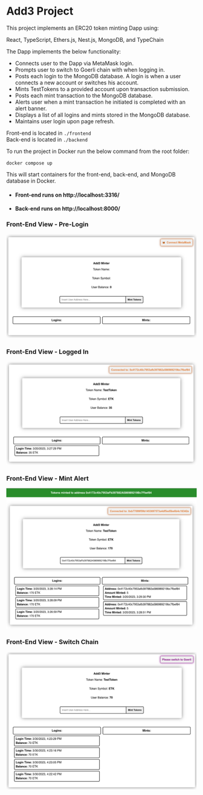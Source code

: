 # Add3 Project

This project implements an ERC20 token minting Dapp using:

React, TypeScript, Ethers.js, Nest.js, MongoDB, and TypeChain<br>

The Dapp implements the below functionality:

* Connects user to the Dapp via MetaMask login.
* Prompts user to switch to Goerli chain with when logging in.
* Posts each login to the MongoDB database. A login is when a user connects a new account or switches his account.
* Mints TestTokens to a provided account upon transaction submission.
* Posts each mint transaction to the MongoDB database.
* Alerts user when a mint transaction he initiated is completed with an alert banner.
* Displays a list of all logins and mints stored in the MongoDB database.
* Maintains user login upon page refresh.

Front-end is located in `./frontend`<br>
Back-end is located in `./backend`<br>

To run the project in Docker run the below command from the root folder:
```shell
docker compose up
```
This will start containers for the front-end, back-end, and MongoDB database in Docker.

* #### Front-end runs on http://localhost:3316/
* #### Back-end runs on http://localhost:8000/

### Front-End View - Pre-Login
![](./images/pre-login.png)
### Front-End View - Logged In
![](./images/post-login.png)
### Front-End View - Mint Alert
![](./images/mint-alert.png)
### Front-End View - Switch Chain
![](./images/switch-chain.png)
